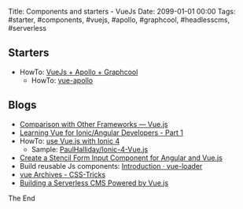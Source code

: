 Title: Components and starters - VueJs
Date: 2099-01-01 00:00
Tags: #starter, #components, #vuejs, #apollo, #graphcool, #headlesscms, #serverless

## Starters

* HowTo: [VueJs + Apollo + Graphcool](https://github.com/graphcool-examples/vue-graphql/tree/master/quickstart-with-apollo)
  * HowTo: [vue-apollo](https://github.com/Akryum/vue-apollo)

## Blogs

* [Comparison with Other Frameworks — Vue.js](https://vuejs.org/v2/guide/comparison.html)
* [Learning Vue for Ionic/Angular Developers - Part 1](https://www.joshmorony.com/learning-vue-for-ionicangular-developers-part-1/)
* HowTo: [use Vue.js with Ionic 4](https://blog.paulhalliday.io/2017/10/04/how-to-use-vue-js-with-ionic-4/)
  * Sample: [PaulHalliday/Ionic-4-Vue.js](https://github.com/PaulHalliday/Ionic-4-Vue.js)
* [Create a Stencil Form Input Component for Angular and Vue.js](http://cindyliuyn.me/blog/2017/10/14/Write-And-Use-A-Stencil-Web-Component)
* Build reusable Js components: [Introduction · vue-loader](https://vue-loader.vuejs.org/en/)
* [vue Archives - CSS-Tricks](https://css-tricks.com/tag/vue/)
* [Building a Serverless CMS Powered by Vue.js](https://css-tricks.com/building-serverless-cms-powered-vue-js/)

The End
